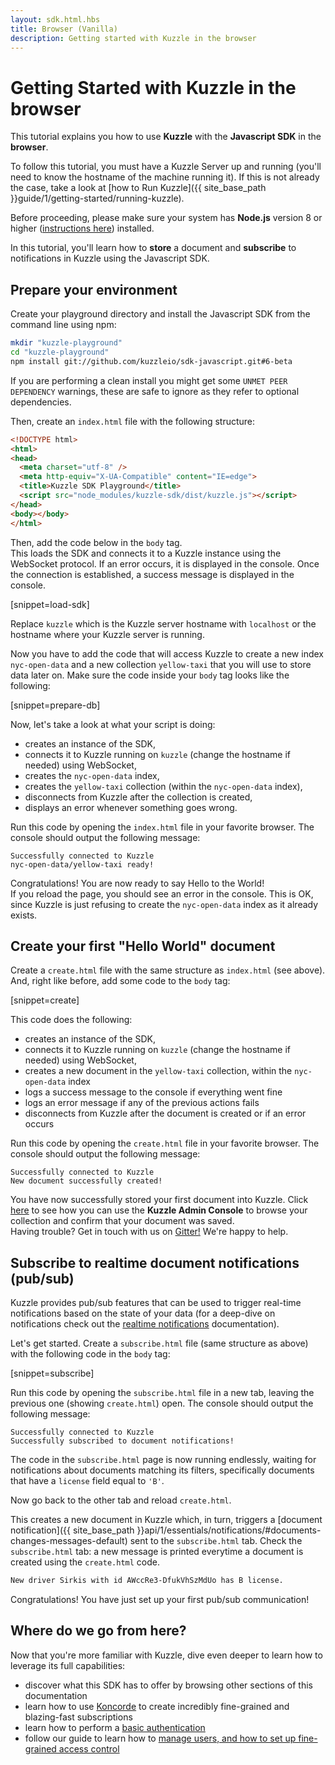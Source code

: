 ```yaml
---
layout: sdk.html.hbs
title: Browser (Vanilla)
description: Getting started with Kuzzle in the browser
---
```


# Getting Started with Kuzzle in the browser

This tutorial explains you how to use **Kuzzle** with the **Javascript SDK** in the **browser**.  

To follow this tutorial, you must have a Kuzzle Server up and running (you'll need to know the hostname of the machine running it). If this is not already the case, take a look at [how to Run Kuzzle]({{ site_base_path }}guide/1/getting-started/running-kuzzle).

Before proceeding, please make sure your system has **Node.js** version 8 or higher (<a href="https://nodejs.org/en/download/">instructions here</a>) installed.

In this tutorial, you'll learn how to **store** a document and **subscribe** to notifications in Kuzzle using the Javascript SDK.

## Prepare your environment

Create your playground directory and install the Javascript SDK from the command line using npm:

```sh
mkdir "kuzzle-playground"
cd "kuzzle-playground"
npm install git://github.com/kuzzleio/sdk-javascript.git#6-beta
```

<div class="alert alert-info">
If you are performing a clean install you might get some <code>UNMET PEER DEPENDENCY</code> warnings, these are safe to ignore as they refer to optional dependencies.
</div>

Then, create an `index.html` file with the following structure:

```html
<!DOCTYPE html>
<html>
<head>
  <meta charset="utf-8" />
  <meta http-equiv="X-UA-Compatible" content="IE=edge">
  <title>Kuzzle SDK Playground</title>
  <script src="node_modules/kuzzle-sdk/dist/kuzzle.js"></script>
</head>
<body></body>
</html>
```

Then, add the code below in the `body` tag.  
This loads the SDK and connects it to a Kuzzle instance using the WebSocket protocol. If an error occurs, it is displayed
in the console. Once the connection is established, a success message is displayed in the console.

[snippet=load-sdk]

<div class="alert alert-info">
Replace <code>kuzzle</code> which is the Kuzzle server hostname with <code>localhost</code> or the hostname where your Kuzzle server is running.
</div>

Now you have to add the code that will access Kuzzle to create a new index `nyc-open-data` and a new collection `yellow-taxi` 
that you will use to store data later on. Make sure the code inside your `body` tag looks like the following:

[snippet=prepare-db]

Now, let's take a look at what your script is doing:

* creates an instance of the SDK,
* connects it to Kuzzle running on `kuzzle` (change the hostname if needed) using WebSocket,
* creates the `nyc-open-data` index,
* creates the `yellow-taxi` collection (within the `nyc-open-data` index),
* disconnects from Kuzzle after the collection is created,
* displays an error whenever something goes wrong.

Run this code by opening the `index.html` file in your favorite browser.
The console should output the following message:

```plaintext
Successfully connected to Kuzzle
nyc-open-data/yellow-taxi ready!
```

<div class="alert alert-success">
Congratulations! You are now ready to say Hello to the World!
</div>

<div class="alert alert-info">
If you reload the page, you should see an error in the console. This is OK, since Kuzzle is just refusing to create
the <code>nyc-open-data</code> index as it already exists.
</div>

## Create your first "Hello World" document

Create a `create.html` file with the same structure as `index.html` (see above).
And, right like before, add some code to the `body` tag:

[snippet=create]

This code does the following:
* creates an instance of the SDK,
* connects it to Kuzzle running on `kuzzle` (change the hostname if needed) using WebSocket,
* creates a new document in the `yellow-taxi` collection, within the `nyc-open-data` index
* logs a success message to the console if everything went fine
* logs an error message if any of the previous actions fails
* disconnects from Kuzzle after the document is created or if an error occurs

Run this code by opening the `create.html` file in your favorite browser.
The console should output the following message:

```
Successfully connected to Kuzzle
New document successfully created!
```

<div class="alert alert-success">
You have now successfully stored your first document into Kuzzle. Click <a href="{{ site_base_path }}guide/1/essentials/installing-console">here</a> to see how you can use the <strong>Kuzzle Admin Console</strong> to browse your collection and confirm that your document was saved.
</div>

<div class="alert alert-info">
Having trouble? Get in touch with us on <a href="https://gitter.im/kuzzleio/kuzzle">Gitter!</a> We're happy to help.
</div>

## Subscribe to realtime document notifications (pub/sub)

Kuzzle provides pub/sub features that can be used to trigger real-time notifications based on the state of your data (for a deep-dive on notifications check out the <a href="{{ site_base_path }}sdk-reference/js/6//realtime-notifications/">realtime notifications</a> documentation).

Let's get started. Create a `subscribe.html` file (same structure as above) with the following code in the `body` tag:

[snippet=subscribe]

Run this code by opening the `subscribe.html` file in a new tab, leaving the previous one (showing `create.html`) open.
The console should output the following message:

```
Successfully connected to Kuzzle
Successfully subscribed to document notifications!
```

The code in the `subscribe.html` page is now running endlessly, waiting for notifications about documents matching its filters, specifically documents that have a `license` field equal to `'B'`.

Now go back to the other tab and reload `create.html`.

This creates a new document in Kuzzle which, in turn, triggers a [document notification]({{ site_base_path }}api/1/essentials/notifications/#documents-changes-messages-default) sent to the `subscribe.html` tab. Check the `subscribe.html` tab: a new message is printed everytime a document is created using the `create.html` code.

```bash
New driver Sirkis with id AWccRe3-DfukVhSzMdUo has B license.
```

<div class="alert alert-success">
Congratulations! You have just set up your first pub/sub communication!
</div>

## Where do we go from here?

Now that you're more familiar with Kuzzle, dive even deeper to learn how to leverage its full capabilities:

* discover what this SDK has to offer by browsing other sections of this documentation
* learn how to use <a href="{{ site_base_path }}koncorde/1">Koncorde</a> to create incredibly fine-grained and blazing-fast subscriptions
* learn how to perform a <a href="{{ site_base_path }}sd-reference/js/6/auth/login">basic authentication</a>
* follow our guide to learn how to <a href="{{ site_base_path }}guide/1/essentials/security/">manage users, and how to set up fine-grained access control</a>
